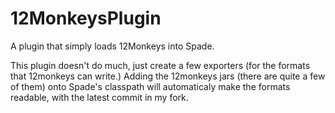 # 12MonkeysPlugin
A plugin that simply loads 12Monkeys into Spade.

This plugin doesn't do much, just create a few exporters (for the formats that 12monkeys can write.) Adding the 12monkeys jars (there are quite a few of them) onto Spade's classpath will automaticaly make the formats readable, with the latest commit in my fork.
